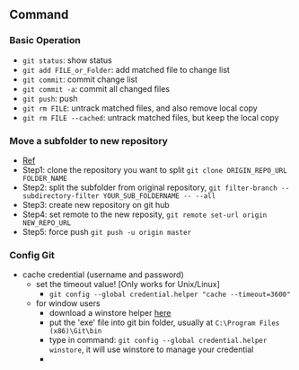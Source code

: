 Command
---

### Basic Operation
- `git status`: show status
- `git add FILE_or_Folder`: add matched file to change list
- `git commit`: commit change list
- `git commit -a`: commit all changed files
- `git push`: push
- `git rm FILE`: untrack matched files, and also remove local copy
- `git rm FILE --cached`: untrack matched files, but keep the local copy

### Move a subfolder to new repository
- [Ref](https://help.github.com/articles/splitting-a-subfolder-out-into-a-new-repository/)
- Step1: clone the repository you want to split `git clone ORIGIN_REPO_URL FOLDER_NAME`
- Step2: split the subfolder from original repository, `git filter-branch --subdirectory-filter YOUR_SUB_FOLDERNAME -- --all`
- Step3: create new repository on git hub
- Step4: set remote to the new reposity, `git remote set-url origin NEW_REPO_URL`
- Step5: force push `git push -u origin master`

### Config Git
- cache credential (username and password)
  - set the timeout value! [Only works for Unix/Linux]
    - `git config --global credential.helper "cache --timeout=3600"`
  - for window users
    - download a winstore helper [here](http://blog.sdbarker.com/git-credential-caching-on-windows/)
    - put the 'exe' file into git bin folder, usually at `C:\Program Files (x86)\Git\bin`
    - type in command: `git config --global credential.helper winstore`, it will use winstore to manage your credential
    - 
